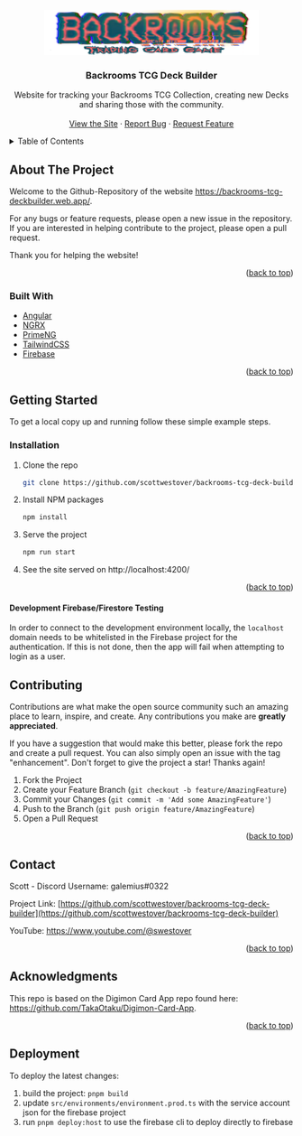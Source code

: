 <div id="top"></div>
<!--[![Contributors][contributors-shield]][contributors-url]
[![Forks][forks-shield]][forks-url]
[![Stargazers][stars-shield]][stars-url]
[![Issues][issues-shield]][issues-url]
[![MIT License][license-shield]][license-url]
[![LinkedIn][linkedin-shield]][linkedin-url]-->

<!-- PROJECT LOGO -->
<br />
<div align="center">
  <a href="https://github.com/scottwestover/backrooms-tcg-deck-builder">
    <img src="src/assets/images/backrooms-tcg-logo.webp" alt="Logo" height="80">
  </a>

<h3 align="center">Backrooms TCG Deck Builder</h3>

  <p align="center">
    Website for tracking your Backrooms TCG Collection, creating new Decks and sharing those with the community.
    <br />
    <br />
    <a href="https://backrooms-tcg-deckbuilder.web.app">View the Site</a>
    ·
    <a href="https://github.com/scottwestover/backrooms-tcg-deck-builder/issues">Report Bug</a>
    ·
    <a href="https://github.com/scottwestover/backrooms-tcg-deck-builder/issues">Request Feature</a>
  </p>
</div>



<!-- TABLE OF CONTENTS -->
<details>
  <summary>Table of Contents</summary>
  <ol>
    <li>
      <a href="#about-the-project">About The Project</a>
      <ul>
        <li><a href="#built-with">Built With</a></li>
      </ul>
    </li>
    <li>
      <a href="#getting-started">Getting Started</a>
      <ul>
        <li><a href="#prerequisites">Prerequisites</a></li>
        <li><a href="#installation">Installation</a></li>
      </ul>
    </li>
    <li><a href="#usage">Usage</a></li>
    <li><a href="#contributing">Contributing</a></li>
    <li><a href="#contact">Contact</a></li>
    <li><a href="#acknowledgments">Acknowledgments</a></li>
  </ol>
</details>



<!-- ABOUT THE PROJECT -->
## About The Project

Welcome to the Github-Repository of the website https://backrooms-tcg-deckbuilder.web.app/.

For any bugs or feature requests, please open a new issue in the repository. If you are interested in helping contribute to the project, please open a pull request.

Thank you for helping the website!

<p align="right">(<a href="#top">back to top</a>)</p>



### Built With

* [Angular](https://angular.io/)
* [NGRX](https://ngrx.io/)
* [PrimeNG](https://www.primefaces.org/primeng/)
* [TailwindCSS](https://tailwindcss.com/)
* [Firebase](https://firebase.google.com/)

<p align="right">(<a href="#top">back to top</a>)</p>



<!-- GETTING STARTED -->
## Getting Started

To get a local copy up and running follow these simple example steps.

### Installation

1. Clone the repo
   ```sh
   git clone https://github.com/scottwestover/backrooms-tcg-deck-builder.git
   ```
2. Install NPM packages
   ```sh
   npm install
   ```
3. Serve the project
   ```sh
   npm run start
   ```
4. See the site served on http://localhost:4200/

<p align="right">(<a href="#top">back to top</a>)</p>

#### Development Firebase/Firestore Testing

In order to connect to the development environment locally, the `localhost` domain needs to be whitelisted in the Firebase project for the authentication. If this is not done, then the app will fail when attempting to login as a user.

<!-- CONTRIBUTING -->
## Contributing

Contributions are what make the open source community such an amazing place to learn, inspire, and create. Any contributions you make are **greatly appreciated**.

If you have a suggestion that would make this better, please fork the repo and create a pull request. You can also simply open an issue with the tag "enhancement".
Don't forget to give the project a star! Thanks again!

1. Fork the Project
2. Create your Feature Branch (`git checkout -b feature/AmazingFeature`)
3. Commit your Changes (`git commit -m 'Add some AmazingFeature'`)
4. Push to the Branch (`git push origin feature/AmazingFeature`)
5. Open a Pull Request

<p align="right">(<a href="#top">back to top</a>)</p>


<!-- CONTACT -->
## Contact

Scott - Discord Username: galemius#0322

Project Link: [https://github.com/scottwestover/backrooms-tcg-deck-builder](https://github.com/scottwestover/backrooms-tcg-deck-builder)

YouTube: <a href="https://www.youtube.com/@swestover" target="_blank">https://www.youtube.com/@swestover</a>

<p align="right">(<a href="#top">back to top</a>)</p>



<!-- ACKNOWLEDGMENTS -->
## Acknowledgments

This repo is based on the Digimon Card App repo found here: <a target="_blank" href="https://github.com/TakaOtaku/Digimon-Card-App">https://github.com/TakaOtaku/Digimon-Card-App</a>.

<p align="right">(<a href="#top">back to top</a>)</p>


## Deployment

To deploy the latest changes:

1. build the project: `pnpm build`
2. update `src/environments/environment.prod.ts` with the service account json for the firebase project
3. run `pnpm deploy:host` to use the firebase cli to deploy directly to firebase
